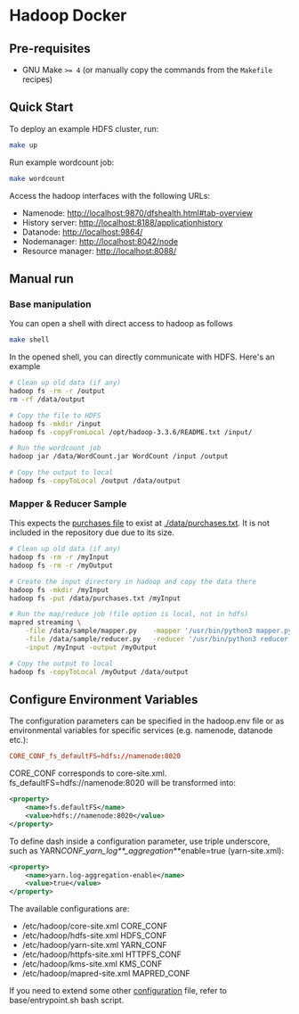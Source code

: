 # Hadoop Docker

## Pre-requisites

- GNU Make `>= 4` (or manually copy the commands from the `Makefile` recipes)

## Quick Start

To deploy an example HDFS cluster, run:

```bash
make up
```

Run example wordcount job:

```bash
make wordcount
```

Access the hadoop interfaces with the following URLs:

- Namenode: <http://localhost:9870/dfshealth.html#tab-overview>
- History server: <http://localhost:8188/applicationhistory>
- Datanode: <http://localhost:9864/>
- Nodemanager: <http://localhost:8042/node>
- Resource manager: <http://localhost:8088/>

## Manual run

### Base manipulation

You can open a shell with direct access to hadoop as follows

```bash
make shell
```

In the opened shell, you can directly communicate with HDFS. Here's an example

```bash
# Clean up old data (if any)
hadoop fs -rm -r /output
rm -rf /data/output

# Copy the file to HDFS
hadoop fs -mkdir /input
hadoop fs -copyFromLocal /opt/hadoop-3.3.6/README.txt /input/

# Run the wordcount job
hadoop jar /data/WordCount.jar WordCount /input /output

# Copy the output to local
hadoop fs -copyToLocal /output /data/output
```

### Mapper & Reducer Sample

This expects the [purchases file](https://chgogos.github.io/big_data/hadoop/udacity_training/) to exist at [./data/purchases.txt](data/purchases.txt).
It is not included in the repository due due to its size.

```bash
# Clean up old data (if any)
hadoop fs -rm -r /myInput
hadoop fs -rm -r /myOutput

# Create the input directory in hadoop and copy the data there
hadoop fs -mkdir /myInput
hadoop fs -put /data/purchases.txt /myInput

# Run the map/reduce job (file option is local, not in hdfs)
mapred streaming \
    -file /data/sample/mapper.py    -mapper '/usr/bin/python3 mapper.py' \
    -file /data/sample/reducer.py   -reducer '/usr/bin/python3 reducer.py' \
    -input /myInput -output /myOutput

# Copy the output to local
hadoop fs -copyToLocal /myOutput /data/output
```

## Configure Environment Variables

The configuration parameters can be specified in the hadoop.env file or as environmental variables for specific services (e.g. namenode, datanode etc.):

```conf
CORE_CONF_fs_defaultFS=hdfs://namenode:8020
```

CORE_CONF corresponds to core-site.xml. fs_defaultFS=hdfs://namenode:8020 will be transformed into:

```xml
<property>
    <name>fs.defaultFS</name>
    <value>hdfs://namenode:8020</value>
</property>
```

To define dash inside a configuration parameter, use triple underscore, such as YARN*CONF_yarn_log\*\*\_aggregation*\*\*enable=true (yarn-site.xml):

```xml
<property>
    <name>yarn.log-aggregation-enable</name>
    <value>true</value>
</property>
```

The available configurations are:

- /etc/hadoop/core-site.xml CORE_CONF
- /etc/hadoop/hdfs-site.xml HDFS_CONF
- /etc/hadoop/yarn-site.xml YARN_CONF
- /etc/hadoop/httpfs-site.xml HTTPFS_CONF
- /etc/hadoop/kms-site.xml KMS_CONF
- /etc/hadoop/mapred-site.xml MAPRED_CONF

If you need to extend some other [configuration](https://hadoop.apache.org/docs/r3.2.4/hadoop-project-dist/hadoop-common/ClusterSetup.html) file, refer to base/entrypoint.sh bash script.
